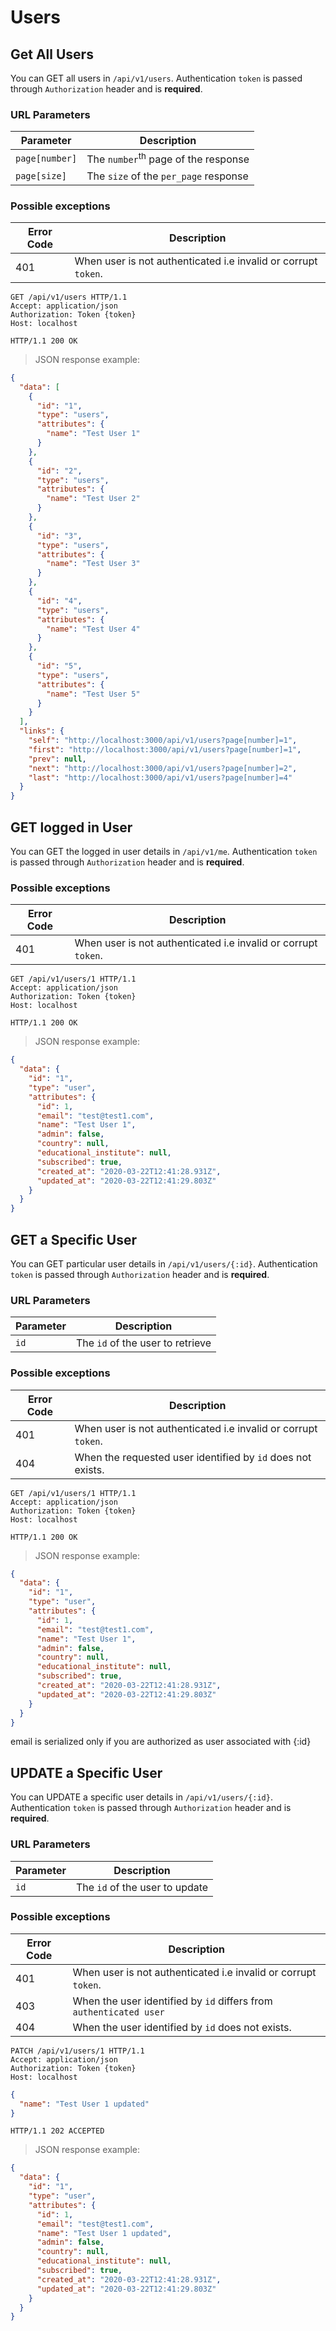 # Users

## Get All Users

You can GET all users in `/api/v1/users`. Authentication `token` is passed through `Authorization` header and is **required**.

### URL Parameters

| Parameter      | Description                                    |
| -------------- | ---------------------------------------------- |
| `page[number]` | The `number`<sup>th</sup> page of the response |
| `page[size]`   | The `size` of the `per_page` response          |

### Possible exceptions

| Error Code | Description                                                    |
| ---------- | -------------------------------------------------------------- |
| 401        | When user is not authenticated i.e invalid or corrupt `token`. |

```http
GET /api/v1/users HTTP/1.1
Accept: application/json
Authorization: Token {token}
Host: localhost
```

```http
HTTP/1.1 200 OK
```

> JSON response example:

```json
{
  "data": [
    {
      "id": "1",
      "type": "users",
      "attributes": {
        "name": "Test User 1"
      }
    },
    {
      "id": "2",
      "type": "users",
      "attributes": {
        "name": "Test User 2"
      }
    },
    {
      "id": "3",
      "type": "users",
      "attributes": {
        "name": "Test User 3"
      }
    },
    {
      "id": "4",
      "type": "users",
      "attributes": {
        "name": "Test User 4"
      }
    },
    {
      "id": "5",
      "type": "users",
      "attributes": {
        "name": "Test User 5"
      }
    }
  ],
  "links": {
    "self": "http://localhost:3000/api/v1/users?page[number]=1",
    "first": "http://localhost:3000/api/v1/users?page[number]=1",
    "prev": null,
    "next": "http://localhost:3000/api/v1/users?page[number]=2",
    "last": "http://localhost:3000/api/v1/users?page[number]=4"
  }
}
```

## GET logged in User

You can GET the logged in user details in `/api/v1/me`. Authentication `token` is passed through `Authorization` header and is **required**.

### Possible exceptions

| Error Code | Description                                                    |
| ---------- | -------------------------------------------------------------- |
| 401        | When user is not authenticated i.e invalid or corrupt `token`. |

```http
GET /api/v1/users/1 HTTP/1.1
Accept: application/json
Authorization: Token {token}
Host: localhost
```

```http
HTTP/1.1 200 OK
```

> JSON response example:

```json
{
  "data": {
    "id": "1",
    "type": "user",
    "attributes": {
      "id": 1,
      "email": "test@test1.com",
      "name": "Test User 1",
      "admin": false,
      "country": null,
      "educational_institute": null,
      "subscribed": true,
      "created_at": "2020-03-22T12:41:28.931Z",
      "updated_at": "2020-03-22T12:41:29.803Z"
    }
  }
}
```

## GET a Specific User

You can GET particular user details in `/api/v1/users/{:id}`. Authentication `token` is passed through `Authorization` header and is **required**.

### URL Parameters

| Parameter | Description                      |
| --------- | -------------------------------- |
| `id`      | The `id` of the user to retrieve |

### Possible exceptions

| Error Code | Description                                                    |
| ---------- | -------------------------------------------------------------- |
| 401        | When user is not authenticated i.e invalid or corrupt `token`. |
| 404        | When the requested user identified by `id` does not exists.    |

```http
GET /api/v1/users/1 HTTP/1.1
Accept: application/json
Authorization: Token {token}
Host: localhost
```

```http
HTTP/1.1 200 OK
```

> JSON response example:

```json
{
  "data": {
    "id": "1",
    "type": "user",
    "attributes": {
      "id": 1,
      "email": "test@test1.com",
      "name": "Test User 1",
      "admin": false,
      "country": null,
      "educational_institute": null,
      "subscribed": true,
      "created_at": "2020-03-22T12:41:28.931Z",
      "updated_at": "2020-03-22T12:41:29.803Z"
    }
  }
}
```

<aside class="notice">email is serialized only if you are authorized as user associated with {:id}</aside>

## UPDATE a Specific User

You can UPDATE a specific user details in `/api/v1/users/{:id}`. Authentication `token` is passed through `Authorization` header and is **required**.

### URL Parameters

| Parameter | Description                    |
| --------- | ------------------------------ |
| `id`      | The `id` of the user to update |

### Possible exceptions

| Error Code | Description                                                        |
| ---------- | ------------------------------------------------------------------ |
| 401        | When user is not authenticated i.e invalid or corrupt `token`.     |
| 403        | When the user identified by `id` differs from `authenticated user` |
| 404        | When the user identified by `id` does not exists.                  |

```http
PATCH /api/v1/users/1 HTTP/1.1
Accept: application/json
Authorization: Token {token}
Host: localhost
```

```json
{
  "name": "Test User 1 updated"
}
```

```http
HTTP/1.1 202 ACCEPTED
```

> JSON response example:

```json
{
  "data": {
    "id": "1",
    "type": "user",
    "attributes": {
      "id": 1,
      "email": "test@test1.com",
      "name": "Test User 1 updated",
      "admin": false,
      "country": null,
      "educational_institute": null,
      "subscribed": true,
      "created_at": "2020-03-22T12:41:28.931Z",
      "updated_at": "2020-03-22T12:41:29.803Z"
    }
  }
}
```
